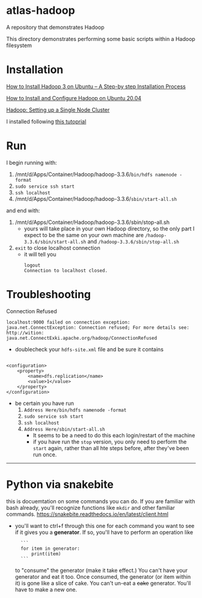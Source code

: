 # atlas-hadoop
A repository that demonstrates Hadoop

This directory demonstrates performing some basic scripts within a Hadoop filesystem

# Installation

[How to Install Hadoop 3 on Ubuntu – A Step-by step Installation Process](https://data-flair.training/blogs/installation-of-hadoop-3-on-ubuntu/)

[How to Install and Configure Hadoop on Ubuntu 20.04](https://tecadmin.net/install-hadoop-on-ubuntu-20-04/)

[Hadoop: Setting up a Single Node Cluster](https://hadoop.apache.org/docs/current/hadoop-project-dist/hadoop-common/SingleCluster.html)


I installed following [this tutoprial](https://www.youtube.com/watch?v=ZnrtnFEz22E)

# Run

I begin running with:
1. /mnt/d/Apps/Container/Hadoop/hadoop-3.3.6/`bin/hdfs namenode -format`
2. `sudo service ssh start`
3. `ssh localhost`
4. /mnt/d/Apps/Container/Hadoop/hadoop-3.3.6/`sbin/start-all.sh`

and end with:

1. /mnt/d/Apps/Container/Hadoop/hadoop-3.3.6/sbin/stop-all.sh
    * yours will take place in your own Hadoop directory, so the only part I expect to be the same on your own machine are `/hadoop-3.3.6/sbin/start-all.sh` and `/hadoop-3.3.6/sbin/stop-all.sh`
2. `exit` to close localhost connection
   * it will tell you
        ```
        logout
        Connection to localhost closed.
        ```

# Troubleshooting

Connection Refused

`localhost:9000 failed on connection exception: java.net.ConnectException: Connection refused; For more details see:  http://wition: java.net.ConnectExki.apache.org/hadoop/ConnectionRefused`

* doublecheck your `hdfs-site.xml` file and be sure it contains

```

<configuration>
    <property>
        <name>dfs.replication</name>
        <value>1</value>
    </property>
</configuration>

```

* be certain you have run
  1. `Address Here/bin/hdfs namenode -format`
  2. `sudo service ssh start`
  3. `ssh localhost`
  4. `Address Here/sbin/start-all.sh`
      * It seems to be a need to do this each login/restart of the machine
      * if you have run the `stop` version, you only need to perform the `start` again, rather than all hte steps before, after they've been run once.


-----

# Python via snakebite

this is docuemtation on some commands you can do. If you are familiar with bash already, you'll recognize functions like `mkdir` and other familiar commands.
https://snakebite.readthedocs.io/en/latest/client.html
* you'll want to ctrl+f through this one for each command you want to see if it gives you a **generator**. If so, you'll have to perform an operation like

        ```
        for item in generator:
            print(item)
        ```

    to "consume" the generator (make it take effect.) You can't have your generator and eat it too. Once consumed, the generator (or item within it) is gone like a slice of cake. You can't un-eat a ~~cake~~ generator. You'll have to make a new one.
